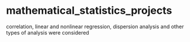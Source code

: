 # mathematical_statistics_projects
correlation, linear and nonlinear regression, dispersion analysis and other types of analysis were considered
